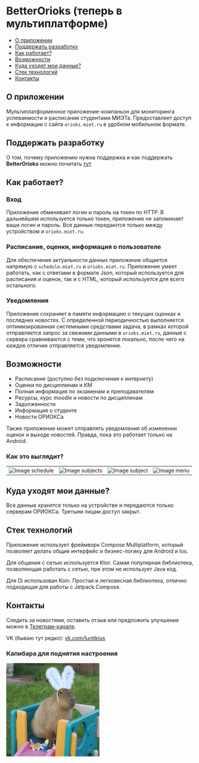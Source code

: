 <h1>BetterOrioks (теперь в мультиплатформе)</h1>

<nav>
  <ul>
    <li><a href="#about">О приложении</a></li>
    <li><a href="#support">Поддержать разработку</a></li>
    <li><a href="#how-it-works">Как работает?</a></li>
    <li><a href="#features">Возможности</a></li>
    <li><a href="#privacy">Куда уходят мои данные?</a></li>
    <li><a href="#stack">Стек технологий</a></li>
    <li><a href="#contacts">Контакты</a></li>
  </ul>
</nav>

<h2 id="about">О приложении</h2>
<p>
  Мультиплатформенное приложение-компаньон для мониторинга успеваемости и расписания студентами МИЭТа.
  Предоставляет доступ к информации с сайта <code>orioks.miet.ru</code> в удобном мобильном формате.
</p>

<h2 id="support">Поддержать разработку </h2>
<p>
  О том, почему приложению нужна поддержка и как поддержать <b>BetterOrioks</b> можно почитать <a href="https://luntikius.github.io/BetterOrioksMultiplatform/docs/support">тут</a>
</p>

<h2 id="how-it-works">Как работает?</h2>

<h3>Вход</h3>
<p>
  Приложение обменивает логин и пароль на токен по HTTP. В дальнейшем используется только токен,
  приложение не запоминает ваши логин и пароль. Все данные передаются только между устройством и
  <code>orioks.miet.ru</code>.
</p>

<h3>Расписание, оценки, информация о пользователе</h3>
<p>
  Для обеспечения актуальности данных приложение общается напрямую с <code>schedule.miet.ru</code> и <code>orioks.miet.ru</code>. Приложение   умеет работать, как с ответами в формате Json, который используется для расписания и оценок, так и с HTML, который используется для всего остального.
</p>

<h3>Уведомления</h3>
<p>
  Приложение сохраняет в памяти информацию о текущих оценках и последних новостях. С определенной периодичностью выполняется оптимизированная системными средствами задача, в рамках которой отправляется запрос за свежими данными в <code>orioks.miet.ru</code>, данные с сервера сравниваются с теми, что хронятся локально, после чего на каждое отличие отправляется уведомление.
</p>

<h2 id="features">Возможности</h2>
<ul>
  <li>Расписание (доступно без подключения к интернету)</li>
  <li>Оценки по дисциплинам и КМ</li>
  <li>Полная информация по экзаменам и преподавателям</li>
  <li>Ресурсы, курс moodle и новости по дисциплинам</li>
  <li>Задолженности</li>
  <li>Информация о студенте</li>
  <li>Новости ОРИОКСа</li>
</ul>

<p>Также приложение может отправлять уведомления об изменении оценок и выходе новостей. Правда, пока это работает только на Android.</p>

<h3>Как это выглядит?</h3>
<table>
  <tr>
    <td><img src="https://github.com/luntikius/BetterOrioksMultiplatform/blob/main/docs/images/schedule.png?raw=true" alt="Image schedule"></td>
    <td><img src="https://github.com/luntikius/BetterOrioksMultiplatform/blob/main/docs/images/subjects.png?raw=true" alt="Image subjects"></td>
    <td><img src="https://github.com/luntikius/BetterOrioksMultiplatform/blob/main/docs/images/subject.png?raw=true" alt="Image subject"></td>
    <td><img src="https://github.com/luntikius/BetterOrioksMultiplatform/blob/main/docs/images/menu.png?raw=true" alt="Image menu"></td>
  </tr>
</table>

<h2 id="privacy">Куда уходят мои данные?</h2>
<p>
  Все данные хранятся только на устройстве и передаются только серверам ОРИОКСа. Третьим лицам доступ закрыт.
</p>
<h2 id="stack">Стек технологий</h2>
<p>
  Приложение использует фреймворк Compose Multiplatform, который позволяет делать общие интерфейс и бизнес-логику для Android и Ios.
</p>
<p>
  Для общения с сетью используется Ktor. Самая популярная библиотека, позволяющая работать с сетью, при этом не использует Java код.
</p>
<p>
  Для Di использован Koin. Простая и легковесная библиотека, отлично подходящая для работы с Jetpack Compose.
</p>
<h2 id="contacts">Контакты</h2>
<p>
  Следить за новостями, оставить отзыв или предложить улучшение можно в
  <a href="https://t.me/+YQD5-csbrqk4ZjEy" target="_blank">Телеграм-канале</a>.
</p>
<p>
  VK (бываю тут редко): <a href="https://vk.com/luntikius">vk.com/luntikius</a>
</p>

<h3>Капибара для поднятия настроения</h3>
<img src="https://github.com/luntikius/BetterOrioks/blob/master/img/capy.jpg?raw=true" height="250" alt="Капибара">
